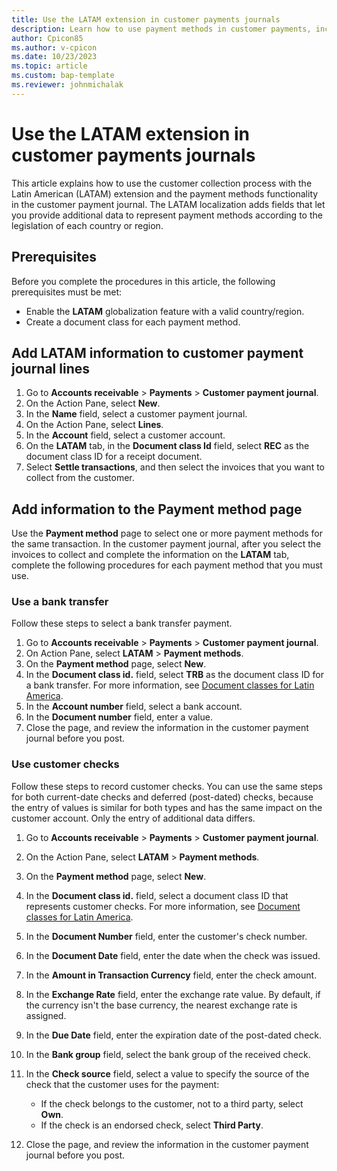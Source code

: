 ```yaml
---
title: Use the LATAM extension in customer payments journals
description: Learn how to use payment methods in customer payments, including prerequisites and a process for adding LATAM information to customer payment journal lines.
author: Cpicon85
ms.author: v-cpicon
ms.date: 10/23/2023
ms.topic: article
ms.custom: bap-template
ms.reviewer: johnmichalak
---
```


# Use the LATAM extension in customer payments journals

This article explains how to use the customer collection process with the Latin American (LATAM) extension and the payment methods functionality in the customer payment journal. The LATAM localization adds fields that let you provide additional data to represent payment methods according to the legislation of each country or region.

## Prerequisites

Before you complete the procedures in this article, the following prerequisites must be met:

- Enable the **LATAM** globalization feature with a valid country/region.
- Create a document class for each payment method.

## Add LATAM information to customer payment journal lines

1. Go to **Accounts receivable** \> **Payments** \> **Customer payment journal**.
2. On the Action Pane, select **New**.
3. In the **Name** field, select a customer payment journal.
4. On the Action Pane, select **Lines**.
5. In the **Account** field, select a customer account.
6. On the **LATAM** tab, in the **Document class Id** field, select **REC** as the document class ID for a receipt document.
7. Select **Settle transactions**, and then select the invoices that you want to collect from the customer.

## Add information to the Payment method page

Use the **Payment method** page to select one or more payment methods for the same transaction. In the customer payment journal, after you select the invoices to collect and complete the information on the **LATAM** tab, complete the following procedures for each payment method that you must use.

### Use a bank transfer

Follow these steps to select a bank transfer payment.

1. Go to **Accounts receivable** \> **Payments** \> **Customer payment journal**.
2. On Action Pane, select **LATAM** \> **Payment methods**.
3. On the **Payment method** page, select **New**.
4. In the **Document class id.** field, select **TRB** as the document class ID for a bank transfer. For more information, see [Document classes for Latin America](ltm-core-document-class.md).
5. In the **Account number** field, select a bank account.
6. In the **Document number** field, enter a value.
7. Close the page, and review the information in the customer payment journal before you post.

### Use customer checks

Follow these steps to record customer checks. You can use the same steps for both current-date checks and deferred (post-dated) checks, because the entry of values is similar for both types and has the same impact on the customer account. Only the entry of additional data differs.

1. Go to **Accounts receivable** \> **Payments** \> **Customer payment journal**.
2. On the Action Pane, select **LATAM** \> **Payment methods**.
3. On the **Payment method** page, select **New**.
4. In the **Document class id.** field, select a document class ID that represents customer checks. For more information, see [Document classes for Latin America](ltm-core-document-class.md).
5. In the **Document Number** field, enter the customer's check number.
6. In the **Document Date** field, enter the date when the check was issued.
7. In the **Amount in Transaction Currency** field, enter the check amount.
8. In the **Exchange Rate** field, enter the exchange rate value. By default, if the currency isn't the base currency, the nearest exchange rate is assigned.
9. In the **Due Date** field, enter the expiration date of the post-dated check.
10. In the **Bank group** field, select the bank group of the received check.
11. In the **Check source** field, select a value to specify the source of the check that the customer uses for the payment:

    - If the check belongs to the customer, not to a third party, select **Own**.
    - If the check is an endorsed check, select **Third Party**.

12. Close the page, and review the information in the customer payment journal before you post.
